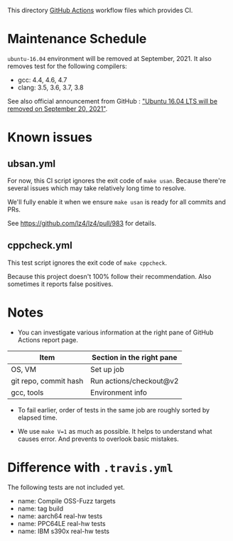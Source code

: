 This directory [GitHub Actions](https://github.com/features/actions) workflow files which provides CI.


# Maintenance Schedule

`ubuntu-16.04` environment will be removed at September, 2021.  It also removes test for the following compilers:

- gcc: 4.4, 4.6, 4.7
- clang: 3.5, 3.6, 3.7, 3.8

See also official announcement from GitHub : 
["Ubuntu 16.04 LTS will be removed on September 20, 2021"](https://github.blog/changelog/2021-04-29-github-actions-ubuntu-16-04-lts-virtual-environment-will-be-removed-on-september-20-2021/).


# Known issues

## ubsan.yml

For now, this CI script ignores the exit code of `make usan`.
Because there're several issues which may take relatively long time to resolve.

We'll fully enable it when we ensure `make usan` is ready for all commits and PRs.

See https://github.com/lz4/lz4/pull/983 for details.


## cppcheck.yml

This test script ignores the exit code of `make cppcheck`.

Because this project doesn't 100% follow their recommendation.
Also sometimes it reports false positives.


# Notes

- You can investigate various information at the right pane of GitHub
  Actions report page.

| Item                      | Section in the right pane             |
| ------------------------- | ------------------------------------- |
| OS, VM                    | Set up job                            |
| git repo, commit hash     | Run actions/checkout@v2               |
| gcc, tools                | Environment info                      |

- To fail earlier, order of tests in the same job are roughly sorted by
  elapsed time.

- We use `make V=1` as much as possible.
  It helps to understand what causes error.
  And prevents to overlook basic mistakes.


# Difference with `.travis.yml`

The following tests are not included yet.

- name: Compile OSS-Fuzz targets
- name: tag build
- name: aarch64 real-hw tests
- name: PPC64LE real-hw tests
- name: IBM s390x real-hw tests
